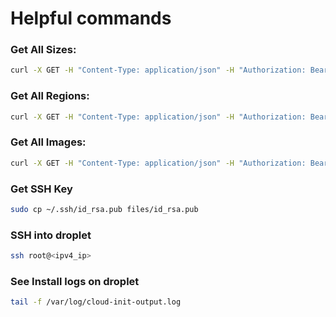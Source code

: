 # Helpful commands

### Get All Sizes:

```bash
curl -X GET -H "Content-Type: application/json" -H "Authorization: Bearer ${DIGITALOCEAN_TOKEN}" "https://api.digitalocean.com/v2/sizes?page=1&per_page=10" | jq ".sizes[] | {slug: .slug, price: .price_monthly}"
```

### Get All Regions:

```bash
curl -X GET -H "Content-Type: application/json" -H "Authorization: Bearer ${DIGITALOCEAN_TOKEN}" "https://api.digitalocean.com/v2/regions?page=1&per_page=1000" | jq ".regions[].slug"
```

### Get All Images:

```bash
curl -X GET -H "Content-Type: application/json" -H "Authorization: Bearer ${DIGITALOCEAN_TOKEN}" "https://api.digitalocean.com/v2/images?page=1&per_page=1000" | jq ".images[].slug" | grep -i "ubuntu"
```

### Get SSH Key

```bash
sudo cp ~/.ssh/id_rsa.pub files/id_rsa.pub
```

### SSH into droplet

```bash
ssh root@<ipv4_ip>
```

### See Install logs on droplet

```bash
tail -f /var/log/cloud-init-output.log
```
